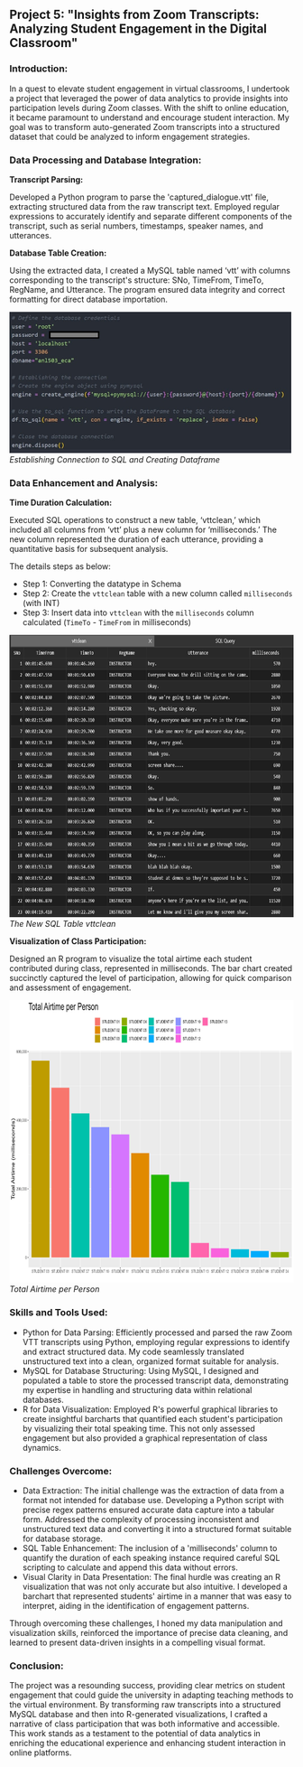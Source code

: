 ## Project 5: "Insights from Zoom Transcripts: Analyzing Student Engagement in the Digital Classroom"


### Introduction:

In a quest to elevate student engagement in virtual classrooms, I undertook a project that leveraged the power of data analytics to provide insights into participation levels during Zoom classes. With the shift to online education, it became paramount to understand and encourage student interaction. My goal was to transform auto-generated Zoom transcripts into a structured dataset that could be analyzed to inform engagement strategies.


### Data Processing and Database Integration:

**Transcript Parsing:**

Developed a Python program to parse the 'captured_dialogue.vtt' file, extracting structured data from the raw transcript text.
Employed regular expressions to accurately identify and separate different components of the transcript, such as serial numbers, timestamps, speaker names, and utterances.

**Database Table Creation:**

Using the extracted data, I created a MySQL table named ‘vtt’ with columns corresponding to the transcript's structure: SNo, TimeFrom, TimeTo, RegName, and Utterance.
The program ensured data integrity and correct formatting for direct database importation.

<a href="https://airfire6518.github.io/portfolio/anl503_proj_2/img/Question_1a_vtttosql.jpg">
    <img src="img/Question_1a_vtttosql.jpg" alt="Example Image" width="500" height="250">
</a>
<p style="margin-top: 0;"><em>Establishing Connection to SQL and Creating Dataframe</em></p>


### Data Enhancement and Analysis:

**Time Duration Calculation:**

Executed SQL operations to construct a new table, ‘vttclean,’ which included all columns from ‘vtt’ plus a new column for ‘milliseconds.’
The new column represented the duration of each utterance, providing a quantitative basis for subsequent analysis.

The details steps as below:
- Step 1: Converting the datatype in Schema
- Step 2: Create the `vttclean` table with a new column called `milliseconds` (with INT)
- Step 3: Insert data into `vttclean` with the `milliseconds` column calculated (`TimeTo` - `TimeFrom` in milliseconds)

<a href="https://airfire6518.github.io/portfolio/anl503_proj_2/img/Question_1b_vttclean.jpg">
    <img src="img/Question_1b_vttclean.jpg" alt="Example Image" width="600" height="500">
</a>
<p style="margin-top: 0;"><em>The New SQL Table vttclean</em></p>

**Visualization of Class Participation:**

Designed an R program to visualize the total airtime each student contributed during class, represented in milliseconds.
The bar chart created succinctly captured the level of participation, allowing for quick comparison and assessment of engagement.

<a href="https://airfire6518.github.io/portfolio/anl503_proj_2/img/Question_1c_vttclean.png">
    <img src="img/Question_1c_vttclean.png" alt="Example Image" width="600" height="500">
</a>
<p style="margin-top: 0;"><em>Total Airtime per Person</em></p>


### Skills and Tools Used:

- Python for Data Parsing: Efficiently processed and parsed the raw Zoom VTT transcripts using Python, employing regular expressions to identify and extract structured data. My code seamlessly translated unstructured text into a clean, organized format suitable for analysis.
- MySQL for Database Structuring: Using MySQL, I designed and populated a table to store the processed transcript data, demonstrating my expertise in handling and structuring data within relational databases.
- R for Data Visualization: Employed R's powerful graphical libraries to create insightful barcharts that quantified each student's participation by visualizing their total speaking time. This not only assessed engagement but also provided a graphical representation of class dynamics.


### Challenges Overcome:

- Data Extraction: The initial challenge was the extraction of data from a format not intended for database use. Developing a Python script with precise regex patterns ensured accurate data capture into a tabular form. Addressed the complexity of processing inconsistent and unstructured text data and converting it into a structured format suitable for database storage.
- SQL Table Enhancement: The inclusion of a 'milliseconds' column to quantify the duration of each speaking instance required careful SQL scripting to calculate and append this data without errors.
- Visual Clarity in Data Presentation: The final hurdle was creating an R visualization that was not only accurate but also intuitive. I developed a barchart that represented students' airtime in a manner that was easy to interpret, aiding in the identification of engagement patterns.

Through overcoming these challenges, I honed my data manipulation and visualization skills, reinforced the importance of precise data cleaning, and learned to present data-driven insights in a compelling visual format.


### Conclusion:

The project was a resounding success, providing clear metrics on student engagement that could guide the university in adapting teaching methods to the virtual environment. By transforming raw transcripts into a structured MySQL database and then into R-generated visualizations, I crafted a narrative of class participation that was both informative and accessible. This work stands as a testament to the potential of data analytics in enriching the educational experience and enhancing student interaction in online platforms.